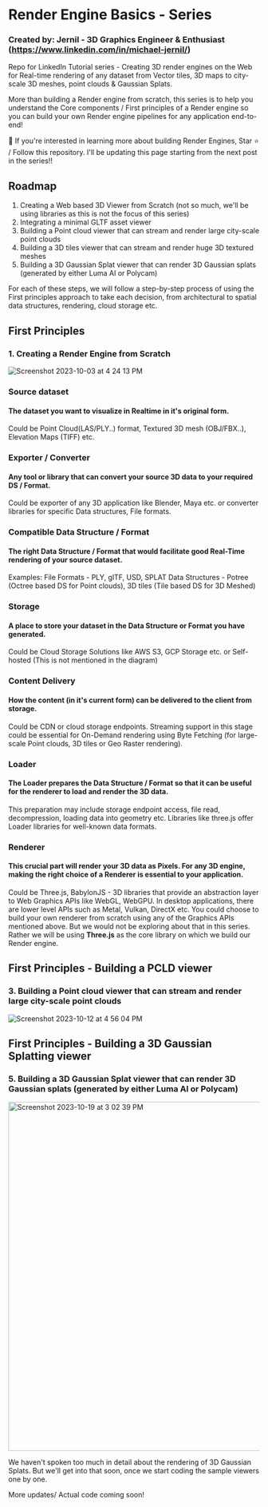 # Render Engine Basics - Series
### Created by: Jernil - 3D Graphics Engineer & Enthusiast (https://www.linkedin.com/in/michael-jernil/)

Repo for LinkedIn Tutorial series - Creating 3D render engines on the Web for Real-time rendering of any dataset from Vector tiles, 3D maps to city-scale 3D meshes, point clouds &amp; Gaussian Splats.

More than building a Render engine from scratch, this series is to help you understand the Core components / First principles of a Render engine so you can build your own Render engine pipelines for any application end-to-end! 

🧊 If you're interested in learning more about building Render Engines, Star ⭐️ / Follow this repository. I'll be updating this page starting from the next post in the series!!

## Roadmap
1. Creating a Web based 3D Viewer from Scratch (not so much, we'll be using libraries as this is not the focus of this series)
2. Integrating a minimal GLTF asset viewer
3. Building a Point cloud viewer that can stream and render large city-scale point clouds
4. Building a 3D tiles viewer that can stream and render huge 3D textured meshes
5. Building a 3D Gaussian Splat viewer that can render 3D Gaussian splats (generated by either Luma AI or Polycam)

For each of these steps, we will follow a step-by-step process of using the First principles approach to take each decision, from architectural to spatial data structures, rendering, cloud storage etc.

## First Principles
### 1. Creating a Render Engine from Scratch
![Screenshot 2023-10-03 at 4 24 13 PM](https://github.com/mikejernil/renderengine-basics/assets/43872457/d4283698-a529-4e5f-9337-32403cde7417)
### Source dataset
#### The dataset you want to visualize in Realtime in it's original form. 
Could be Point Cloud(LAS/PLY..) format, Textured 3D mesh (OBJ/FBX..), Elevation Maps (TIFF) etc.
### Exporter / Converter
#### Any tool or library that can convert your source 3D data to your required DS / Format.
Could be exporter of any 3D application like Blender, Maya etc. or converter libraries for specific Data structures, File formats.
### Compatible Data Structure / Format
#### The right Data Structure / Format that would facilitate good Real-Time rendering of your source dataset.
Examples:
File Formats - PLY, glTF, USD, SPLAT
Data Structures - Potree (Octree based DS for Point clouds), 3D tiles (Tile based DS for 3D Meshed)
### Storage
#### A place to store your dataset in the Data Structure or Format you have generated.  
Could be Cloud Storage Solutions like AWS S3, GCP Storage etc. or Self-hosted
(This is not mentioned in the diagram)
### Content Delivery
#### How the content (in it's current form) can be delivered to the client from storage.
Could be CDN or cloud storage endpoints.
Streaming support in this stage could be essential for On-Demand rendering using Byte Fetching (for large-scale Point clouds, 3D tiles or Geo Raster rendering).
### Loader
#### The Loader prepares the Data Structure / Format so that it can be useful for the renderer to load and render the 3D data. 
This preparation may include storage endpoint access, file read, decompression, loading data into geometry etc.
Libraries like three.js offer Loader libraries for well-known data formats.
### Renderer
#### This crucial part will render your 3D data as Pixels. For any 3D engine, making the right choice of a Renderer is essential to your application.
Could be Three.js, BabylonJS - 3D libraries that provide an abstraction layer to Web Graphics APIs like WebGL, WebGPU.
In desktop applications, there are lower level APIs such as Metal, Vulkan, DirectX etc.
You could choose to build your own renderer from scratch using any of the Graphics APIs mentioned above.
But we would not be exploring about that in this series.
Rather we will be using **Three.js** as the core library on which we build our Render engine.

## First Principles - Building a PCLD viewer
### 3. Building a Point cloud viewer that can stream and render large city-scale point clouds
![Screenshot 2023-10-12 at 4 56 04 PM](https://github.com/mikejernil/renderengine-basics/assets/43872457/d3433a1a-7d86-4500-9c29-60e3f1f4185f)

## First Principles - Building a 3D Gaussian Splatting viewer
### 5. Building a 3D Gaussian Splat viewer that can render 3D Gaussian splats (generated by either Luma AI or Polycam)
<img width="699" alt="Screenshot 2023-10-19 at 3 02 39 PM" src="https://github.com/mikejernil/renderengine-basics/assets/43872457/831ae661-00d9-4bf5-83cb-7e0e26940d3f">

We haven't spoken too much in detail about the rendering of 3D Gaussian Splats. But we'll get into that soon, once we start coding the sample viewers one by one.


More updates/ Actual code coming soon!
